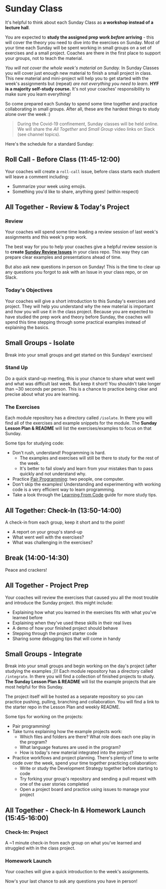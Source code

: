 # Sunday Class

It's helpful to think about each Sunday Class as **a workshop instead of a lecture hall**.

You are expected to **study the assigned prep work _before_ arriving** - this will cover the theory you need to dive into the exercises on Sunday. Most of your time each Sunday will be spent working in small groups on a set of exercises and a small project. Coaches are there in the first place to support your groups, not to teach the material.

_You will not cover the whole week's material on Sunday._ In Sunday Classes you will cover just enough new material to finish a small project in class.  This new material and mini-project will help you to get started with the week's assignments but (repeat) _are not everything you need to learn_.  **HYF is a majority self-study course.** It's not your coaches' responsibility to make sure you learn everything!

So come prepared each Sunday to spend some time together and practice collaborating in small groups.  After all, these are the hardest things to study alone over the week :)

> During the  Covid-19 confinement, Sunday classes will be held online. We will share the _All Together_ and _Small Group_ video links on Slack (see channel topics).

Here's the schedule for a standard Sunday:

## Roll Call - Before Class (11:45-12:00)

Your coaches will create a `roll-call` issue, before class starts each student will leave a comment including:

* Summarize your week using emojis.
* Something you'd like to share, anything goes! (within respect)

## All Together - Review & Today's Project

### Review

Your coaches will spend some time leading a review session of last week's assignments and this week's prep work.

The best way for you to help your coaches give a helpful review session is to **create [Sunday Review Issues](https://home.hackyourfuture.be/students/asking-for-help)** in your class repo.  This way they can prepare clear examples and presentations ahead of time.

But also ask new questions in person on Sunday! This is the time to clear up any questions you forgot to ask with an Issue in your class repo, or on Slack.

### Today's Objectives

Your coaches will give a short introduction to this Sunday's exercises and project. They will help you understand _why_ the new material is important and _how_ you will use it in the class project. Because you are expected to have studied the prep work and theory before Sunday, the coaches will spend this time stepping through some practical examples instead of explaining the basics.

## Small Groups - Isolate

Break into your small groups and get started on this Sundays' exercises!

### Stand Up

Do a quick stand-up meeting, this is your chance to share what went well and what was difficult last week.  But keep it short! You shouldn't take longer than ~30 seconds per person. This is a chance to practice being clear and precise about what you are learning.



### The Exercises

Each module repository has a directory called `/isolate`.  In there you will find all of the exercises and example snippets for the module.  The **Sunday Lesson Plan & README** will list the exercises/examples to focus on that Sunday.

Some tips for studying code:

* Don't rush, understand!  Programming is hard.
  * The examples and exercises will still be there to study for the rest of the week.
  * It's better to fail slowly and learn from your mistakes than to pass quickly and not understand why.
* Practice [Pair Programming](https://study.hackyourfuture.be/collaborating/pair-programming): two people, one computer.
* Don't skip the examples!  Understanding and experimenting with working code is a very efficient way to learn programming.
* Take a look through the [Learning From Code](https://study.hackyourfuture.be/learning/learning-from-code) guide for more study tips.

## All Together: Check-In (13:50-14:00)

A check-in from each group, keep it short and to the point!

* A report on your group's stand-up
* What went well with the exercises?
* What was challenging in the exercises?

## Break (14:00-14:30)

Peace and crackers!

## All Together - Project Prep

Your coaches will review the exercises that caused you all the most trouble and introduce the Sunday project. this might include:

* Explaining how what you learned in the exercises fits with what you've learned before
* Explaining when they've used these skills in their real lives
* A demo of how your finished project should behave
* Stepping through the project starter code
* Sharing some debugging tips that will come in handy

## Small Groups - Integrate

Break into your small groups and begin working on the day's project (after studying the examples ;))!
Each module repository has a directory called `/integrate`.  In there you will find a collection of finished projects to study.  **The Sunday Lesson Plan & README** will list the example projects that are most helpful for this Sunday.

The project itself will be hosted as a separate repository so you can practice pushing, pulling, branching and collaboration.  You will find a link to the starter repo in the Lesson Plan and weekly README.

Some tips for working on the projects:

* Pair programming!
* Take turns explaining how the example projects work:
  * Which files and folders are there? What role does each one play in the program?
  * What language features are used in the program?
  * How is today's new material integrated into the project?
* Practice workflows and project planning. There's plenty of time to write code over the week, spend your time together practicing collaboration:
  * Write or study the Development Strategy together before starting to code
  * Try forking your group's repository and sending a pull request with one of the user stories completed
  * Open a project board and practice using issues to manage your project

## All Together - Check-In & Homework Launch (15:45-16:00)

### Check-In: Project

A ~1 minute check-in from each group on what you've learned and struggled with in the class project.

### Homework Launch

Your coaches will give a quick introduction to the week's assignments.

Now's your last chance to ask any questions you have in person!
